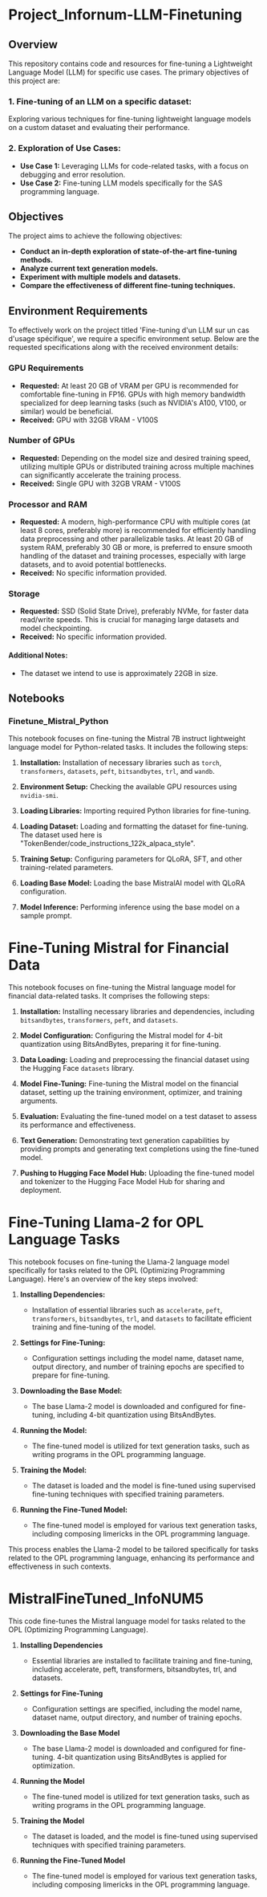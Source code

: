 # Project_Infornum-LLM-Finetuning

## Overview

This repository contains code and resources for fine-tuning a Lightweight Language Model (LLM) for specific use cases. The primary objectives of this project are:

### 1. Fine-tuning of an LLM on a specific dataset:
Exploring various techniques for fine-tuning lightweight language models on a custom dataset and evaluating their performance.

### 2. Exploration of Use Cases:
   - **Use Case 1:** Leveraging LLMs for code-related tasks, with a focus on debugging and error resolution.
   - **Use Case 2:** Fine-tuning LLM models specifically for the SAS programming language.

## Objectives

The project aims to achieve the following objectives:

- **Conduct an in-depth exploration of state-of-the-art fine-tuning methods.**
- **Analyze current text generation models.**
- **Experiment with multiple models and datasets.**
- **Compare the effectiveness of different fine-tuning techniques.**

## Environment Requirements

To effectively work on the project titled 'Fine-tuning d'un LLM sur un cas d'usage spécifique', we require a specific environment setup. Below are the requested specifications along with the received environment details:

### GPU Requirements
- **Requested:** At least 20 GB of VRAM per GPU is recommended for comfortable fine-tuning in FP16. GPUs with high memory bandwidth specialized for deep learning tasks (such as NVIDIA's A100, V100, or similar) would be beneficial.
- **Received:** GPU with 32GB VRAM - V100S

### Number of GPUs
- **Requested:** Depending on the model size and desired training speed, utilizing multiple GPUs or distributed training across multiple machines can significantly accelerate the training process.
- **Received:** Single GPU with 32GB VRAM - V100S

### Processor and RAM
- **Requested:** A modern, high-performance CPU with multiple cores (at least 8 cores, preferably more) is recommended for efficiently handling data preprocessing and other parallelizable tasks. At least 20 GB of system RAM, preferably 30 GB or more, is preferred to ensure smooth handling of the dataset and training processes, especially with large datasets, and to avoid potential bottlenecks.
- **Received:** No specific information provided.

### Storage
- **Requested:** SSD (Solid State Drive), preferably NVMe, for faster data read/write speeds. This is crucial for managing large datasets and model checkpointing.
- **Received:** No specific information provided.

#### Additional Notes:
- The dataset we intend to use is approximately 22GB in size.

## Notebooks

### Finetune_Mistral_Python

This notebook focuses on fine-tuning the Mistral 7B instruct lightweight language model for Python-related tasks. It includes the following steps:

1. **Installation:** Installation of necessary libraries such as `torch`, `transformers`, `datasets`, `peft`, `bitsandbytes`, `trl`, and `wandb`.
   
2. **Environment Setup:** Checking the available GPU resources using `nvidia-smi`.
   
3. **Loading Libraries:** Importing required Python libraries for fine-tuning.

4. **Loading Dataset:** Loading and formatting the dataset for fine-tuning. The dataset used here is "TokenBender/code_instructions_122k_alpaca_style".

5. **Training Setup:** Configuring parameters for QLoRA, SFT, and other training-related parameters.

6. **Loading Base Model:** Loading the base MistralAI model with QLoRA configuration.

7. **Model Inference:** Performing inference using the base model on a sample prompt.

# Fine-Tuning Mistral for Financial Data

This notebook focuses on fine-tuning the Mistral language model for financial data-related tasks. It comprises the following steps:

1. **Installation:** Installing necessary libraries and dependencies, including `bitsandbytes`, `transformers`, `peft`, and `datasets`.

2. **Model Configuration:** Configuring the Mistral model for 4-bit quantization using BitsAndBytes, preparing it for fine-tuning.

3. **Data Loading:** Loading and preprocessing the financial dataset using the Hugging Face `datasets` library.

4. **Model Fine-Tuning:** Fine-tuning the Mistral model on the financial dataset, setting up the training environment, optimizer, and training arguments.

5. **Evaluation:** Evaluating the fine-tuned model on a test dataset to assess its performance and effectiveness.

6. **Text Generation:** Demonstrating text generation capabilities by providing prompts and generating text completions using the fine-tuned model.

7. **Pushing to Hugging Face Model Hub:** Uploading the fine-tuned model and tokenizer to the Hugging Face Model Hub for sharing and deployment.

# Fine-Tuning Llama-2 for OPL Language Tasks

This notebook focuses on fine-tuning the Llama-2 language model specifically for tasks related to the OPL (Optimizing Programming Language). Here's an overview of the key steps involved:

1. **Installing Dependencies:** 
   - Installation of essential libraries such as `accelerate`, `peft`, `transformers`, `bitsandbytes`, `trl`, and `datasets` to facilitate efficient training and fine-tuning of the model.

2. **Settings for Fine-Tuning:**
   - Configuration settings including the model name, dataset name, output directory, and number of training epochs are specified to prepare for fine-tuning.

3. **Downloading the Base Model:**
   - The base Llama-2 model is downloaded and configured for fine-tuning, including 4-bit quantization using BitsAndBytes.

4. **Running the Model:**
   - The fine-tuned model is utilized for text generation tasks, such as writing programs in the OPL programming language.

5. **Training the Model:**
   - The dataset is loaded and the model is fine-tuned using supervised fine-tuning techniques with specified training parameters.

6. **Running the Fine-Tuned Model:**
   - The fine-tuned model is employed for various text generation tasks, including composing limericks in the OPL programming language.

This process enables the Llama-2 model to be tailored specifically for tasks related to the OPL programming language, enhancing its performance and effectiveness in such contexts.

# MistralFineTuned_InfoNUM5
This code fine-tunes the Mistral language model for tasks related to the OPL (Optimizing Programming Language).

1. **Installing Dependencies**
   - Essential libraries are installed to facilitate training and fine-tuning, including accelerate, peft, transformers, bitsandbytes, trl, and datasets.

2. **Settings for Fine-Tuning**
   - Configuration settings are specified, including the model name, dataset name, output directory, and number of training epochs.

3. **Downloading the Base Model**
   - The base Llama-2 model is downloaded and configured for fine-tuning. 4-bit quantization using BitsAndBytes is applied for optimization.

4. **Running the Model**
   - The fine-tuned model is utilized for text generation tasks, such as writing programs in the OPL programming language.

5. **Training the Model**
   - The dataset is loaded, and the model is fine-tuned using supervised techniques with specified training parameters.

6. **Running the Fine-Tuned Model**
   - The fine-tuned model is employed for various text generation tasks, including composing limericks in the OPL programming language.
